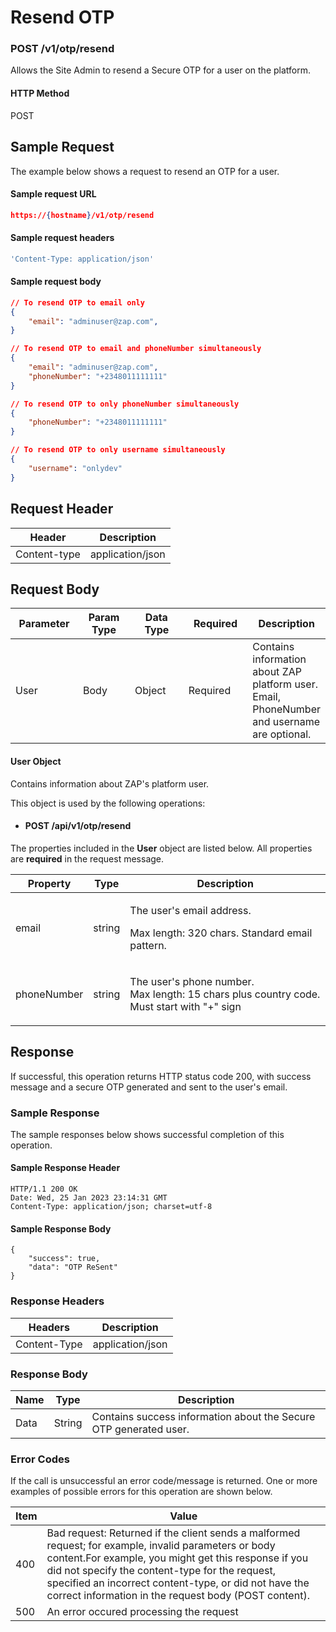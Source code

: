 # Resend OTP

### POST /v1/otp/resend <a href="#top" id="top"></a>

Allows the Site Admin to resend a Secure OTP for a user on the platform.

#### HTTP Method <a href="#top" id="top"></a>

POST

## Sample Request <a href="#samplerequest" id="samplerequest"></a>

The example below shows a request to resend an OTP for a user.

#### **Sample request** URL <a href="#top" id="top"></a>

```json
https://{hostname}/v1/otp/resend
```

#### **Sample request headers** <a href="#top" id="top"></a>

```javascript
'Content-Type: application/json'
```

#### &#x20;**Sample request body** <a href="#top" id="top"></a>

```json
// To resend OTP to email only
{
    "email": "adminuser@zap.com",
}

// To resend OTP to email and phoneNumber simultaneously
{
    "email": "adminuser@zap.com",
    "phoneNumber": "+2348011111111"
}

// To resend OTP to only phoneNumber simultaneously
{
    "phoneNumber": "+2348011111111"
}

// To resend OTP to only username simultaneously
{
    "username": "onlydev"
}
```

## Request Header <a href="#samplerequest" id="samplerequest"></a>

| Header       | Description      |
| ------------ | ---------------- |
| Content-type | application/json |

## Request Body <a href="#samplerequest" id="samplerequest"></a>

<table><thead><tr><th width="109">Parameter</th><th width="94">Param Type</th><th width="101">Data Type</th><th width="112">Required</th><th>Description</th></tr></thead><tbody><tr><td>User</td><td>Body</td><td>Object</td><td>Required</td><td>Contains information about ZAP platform user. Email, PhoneNumber and username are optional.</td></tr></tbody></table>

#### User Object

Contains information about ZAP's platform user.

This object is used by the following operations:

* #### POST /api/v1/otp/resend

The properties included in the **User** object are listed below. All properties are **required** in the request message.

| Property    | Type   | Description                                                                                            |
| ----------- | ------ | ------------------------------------------------------------------------------------------------------ |
| email       | string | <p>The user's email address.</p><p>Max length: 320 chars. Standard email pattern.</p>                  |
| phoneNumber | string | <p>The user's phone number.<br>Max length: 15 chars plus country code.<br>Must start with "+" sign</p> |

## Response <a href="#samplerequest" id="samplerequest"></a>

If successful, this operation returns HTTP status code 200, with success message and a secure OTP generated and sent to the user's email.

### Sample Response <a href="#samplerequest" id="samplerequest"></a>

The sample responses below shows successful completion of this operation.

#### **Sample** Response Header <a href="#top" id="top"></a>

```
HTTP/1.1 200 OK
Date: Wed, 25 Jan 2023 23:14:31 GMT
Content-Type: application/json; charset=utf-8
```

#### **Sample** Response Body <a href="#top" id="top"></a>

```
{
    "success": true,
    "data": "OTP ReSent"
}
```

### Response Headers <a href="#samplerequest" id="samplerequest"></a>

| Headers      | Description      |
| ------------ | ---------------- |
| Content-Type | application/json |

### Response Body <a href="#samplerequest" id="samplerequest"></a>

| Name | Type   | Description                                                        |
| ---- | ------ | ------------------------------------------------------------------ |
| Data | String | Contains success information about the Secure OTP generated  user. |

### Error Codes <a href="#samplerequest" id="samplerequest"></a>

If the call is unsuccessful an error code/message is returned. One or more examples of possible errors for this operation are shown below.

| Item | Value                                                                                                                                                                                                                                                                                                                             |
| ---- | --------------------------------------------------------------------------------------------------------------------------------------------------------------------------------------------------------------------------------------------------------------------------------------------------------------------------------- |
| 400  | Bad request: Returned if the client sends a malformed request; for example, invalid parameters or body content.For example, you might get this response if you did not specify the content-type for the request, specified an incorrect content-type, or did not have the correct information in the request body (POST content). |
| 500  | An error occured processing the request                                                                                                                                                                                                                                                                                           |

